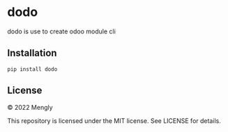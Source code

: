 # dodo
dodo is use to create odoo module cli 

## Installation
```pip install dodo```


## License

© 2022 Mengly

This repository is licensed under the MIT license. See LICENSE for details.